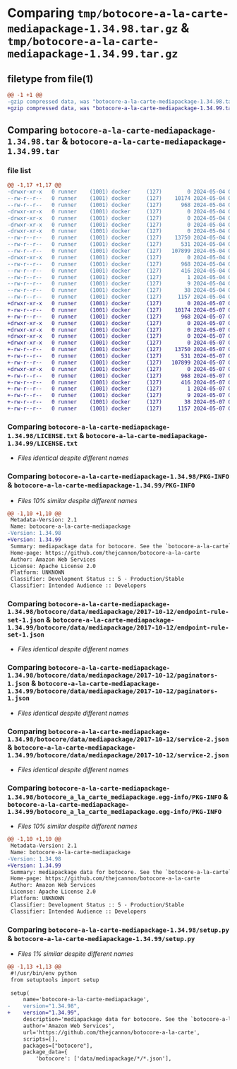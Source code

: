 # Comparing `tmp/botocore-a-la-carte-mediapackage-1.34.98.tar.gz` & `tmp/botocore-a-la-carte-mediapackage-1.34.99.tar.gz`

## filetype from file(1)

```diff
@@ -1 +1 @@
-gzip compressed data, was "botocore-a-la-carte-mediapackage-1.34.98.tar", last modified: Sat May  4 01:01:36 2024, max compression
+gzip compressed data, was "botocore-a-la-carte-mediapackage-1.34.99.tar", last modified: Tue May  7 01:02:38 2024, max compression
```

## Comparing `botocore-a-la-carte-mediapackage-1.34.98.tar` & `botocore-a-la-carte-mediapackage-1.34.99.tar`

### file list

```diff
@@ -1,17 +1,17 @@
-drwxr-xr-x   0 runner    (1001) docker     (127)        0 2024-05-04 01:01:36.022221 botocore-a-la-carte-mediapackage-1.34.98/
--rw-r--r--   0 runner    (1001) docker     (127)    10174 2024-05-04 01:01:35.000000 botocore-a-la-carte-mediapackage-1.34.98/LICENSE.txt
--rw-r--r--   0 runner    (1001) docker     (127)      968 2024-05-04 01:01:36.022221 botocore-a-la-carte-mediapackage-1.34.98/PKG-INFO
-drwxr-xr-x   0 runner    (1001) docker     (127)        0 2024-05-04 01:01:36.018221 botocore-a-la-carte-mediapackage-1.34.98/botocore/
-drwxr-xr-x   0 runner    (1001) docker     (127)        0 2024-05-04 01:01:36.018221 botocore-a-la-carte-mediapackage-1.34.98/botocore/data/
-drwxr-xr-x   0 runner    (1001) docker     (127)        0 2024-05-04 01:01:36.018221 botocore-a-la-carte-mediapackage-1.34.98/botocore/data/mediapackage/
-drwxr-xr-x   0 runner    (1001) docker     (127)        0 2024-05-04 01:01:36.018221 botocore-a-la-carte-mediapackage-1.34.98/botocore/data/mediapackage/2017-10-12/
--rw-r--r--   0 runner    (1001) docker     (127)    13750 2024-05-04 01:01:11.000000 botocore-a-la-carte-mediapackage-1.34.98/botocore/data/mediapackage/2017-10-12/endpoint-rule-set-1.json
--rw-r--r--   0 runner    (1001) docker     (127)      531 2024-05-04 01:01:11.000000 botocore-a-la-carte-mediapackage-1.34.98/botocore/data/mediapackage/2017-10-12/paginators-1.json
--rw-r--r--   0 runner    (1001) docker     (127)   107899 2024-05-04 01:01:11.000000 botocore-a-la-carte-mediapackage-1.34.98/botocore/data/mediapackage/2017-10-12/service-2.json
-drwxr-xr-x   0 runner    (1001) docker     (127)        0 2024-05-04 01:01:36.022221 botocore-a-la-carte-mediapackage-1.34.98/botocore_a_la_carte_mediapackage.egg-info/
--rw-r--r--   0 runner    (1001) docker     (127)      968 2024-05-04 01:01:35.000000 botocore-a-la-carte-mediapackage-1.34.98/botocore_a_la_carte_mediapackage.egg-info/PKG-INFO
--rw-r--r--   0 runner    (1001) docker     (127)      416 2024-05-04 01:01:35.000000 botocore-a-la-carte-mediapackage-1.34.98/botocore_a_la_carte_mediapackage.egg-info/SOURCES.txt
--rw-r--r--   0 runner    (1001) docker     (127)        1 2024-05-04 01:01:35.000000 botocore-a-la-carte-mediapackage-1.34.98/botocore_a_la_carte_mediapackage.egg-info/dependency_links.txt
--rw-r--r--   0 runner    (1001) docker     (127)        9 2024-05-04 01:01:35.000000 botocore-a-la-carte-mediapackage-1.34.98/botocore_a_la_carte_mediapackage.egg-info/top_level.txt
--rw-r--r--   0 runner    (1001) docker     (127)       38 2024-05-04 01:01:36.022221 botocore-a-la-carte-mediapackage-1.34.98/setup.cfg
--rw-r--r--   0 runner    (1001) docker     (127)     1157 2024-05-04 01:01:35.000000 botocore-a-la-carte-mediapackage-1.34.98/setup.py
+drwxr-xr-x   0 runner    (1001) docker     (127)        0 2024-05-07 01:02:38.136095 botocore-a-la-carte-mediapackage-1.34.99/
+-rw-r--r--   0 runner    (1001) docker     (127)    10174 2024-05-07 01:02:37.000000 botocore-a-la-carte-mediapackage-1.34.99/LICENSE.txt
+-rw-r--r--   0 runner    (1001) docker     (127)      968 2024-05-07 01:02:38.136095 botocore-a-la-carte-mediapackage-1.34.99/PKG-INFO
+drwxr-xr-x   0 runner    (1001) docker     (127)        0 2024-05-07 01:02:38.132095 botocore-a-la-carte-mediapackage-1.34.99/botocore/
+drwxr-xr-x   0 runner    (1001) docker     (127)        0 2024-05-07 01:02:38.132095 botocore-a-la-carte-mediapackage-1.34.99/botocore/data/
+drwxr-xr-x   0 runner    (1001) docker     (127)        0 2024-05-07 01:02:38.132095 botocore-a-la-carte-mediapackage-1.34.99/botocore/data/mediapackage/
+drwxr-xr-x   0 runner    (1001) docker     (127)        0 2024-05-07 01:02:38.136095 botocore-a-la-carte-mediapackage-1.34.99/botocore/data/mediapackage/2017-10-12/
+-rw-r--r--   0 runner    (1001) docker     (127)    13750 2024-05-07 01:02:11.000000 botocore-a-la-carte-mediapackage-1.34.99/botocore/data/mediapackage/2017-10-12/endpoint-rule-set-1.json
+-rw-r--r--   0 runner    (1001) docker     (127)      531 2024-05-07 01:02:11.000000 botocore-a-la-carte-mediapackage-1.34.99/botocore/data/mediapackage/2017-10-12/paginators-1.json
+-rw-r--r--   0 runner    (1001) docker     (127)   107899 2024-05-07 01:02:11.000000 botocore-a-la-carte-mediapackage-1.34.99/botocore/data/mediapackage/2017-10-12/service-2.json
+drwxr-xr-x   0 runner    (1001) docker     (127)        0 2024-05-07 01:02:38.136095 botocore-a-la-carte-mediapackage-1.34.99/botocore_a_la_carte_mediapackage.egg-info/
+-rw-r--r--   0 runner    (1001) docker     (127)      968 2024-05-07 01:02:38.000000 botocore-a-la-carte-mediapackage-1.34.99/botocore_a_la_carte_mediapackage.egg-info/PKG-INFO
+-rw-r--r--   0 runner    (1001) docker     (127)      416 2024-05-07 01:02:38.000000 botocore-a-la-carte-mediapackage-1.34.99/botocore_a_la_carte_mediapackage.egg-info/SOURCES.txt
+-rw-r--r--   0 runner    (1001) docker     (127)        1 2024-05-07 01:02:38.000000 botocore-a-la-carte-mediapackage-1.34.99/botocore_a_la_carte_mediapackage.egg-info/dependency_links.txt
+-rw-r--r--   0 runner    (1001) docker     (127)        9 2024-05-07 01:02:38.000000 botocore-a-la-carte-mediapackage-1.34.99/botocore_a_la_carte_mediapackage.egg-info/top_level.txt
+-rw-r--r--   0 runner    (1001) docker     (127)       38 2024-05-07 01:02:38.136095 botocore-a-la-carte-mediapackage-1.34.99/setup.cfg
+-rw-r--r--   0 runner    (1001) docker     (127)     1157 2024-05-07 01:02:37.000000 botocore-a-la-carte-mediapackage-1.34.99/setup.py
```

### Comparing `botocore-a-la-carte-mediapackage-1.34.98/LICENSE.txt` & `botocore-a-la-carte-mediapackage-1.34.99/LICENSE.txt`

 * *Files identical despite different names*

### Comparing `botocore-a-la-carte-mediapackage-1.34.98/PKG-INFO` & `botocore-a-la-carte-mediapackage-1.34.99/PKG-INFO`

 * *Files 10% similar despite different names*

```diff
@@ -1,10 +1,10 @@
 Metadata-Version: 2.1
 Name: botocore-a-la-carte-mediapackage
-Version: 1.34.98
+Version: 1.34.99
 Summary: mediapackage data for botocore. See the `botocore-a-la-carte` package for more info.
 Home-page: https://github.com/thejcannon/botocore-a-la-carte
 Author: Amazon Web Services
 License: Apache License 2.0
 Platform: UNKNOWN
 Classifier: Development Status :: 5 - Production/Stable
 Classifier: Intended Audience :: Developers
```

### Comparing `botocore-a-la-carte-mediapackage-1.34.98/botocore/data/mediapackage/2017-10-12/endpoint-rule-set-1.json` & `botocore-a-la-carte-mediapackage-1.34.99/botocore/data/mediapackage/2017-10-12/endpoint-rule-set-1.json`

 * *Files identical despite different names*

### Comparing `botocore-a-la-carte-mediapackage-1.34.98/botocore/data/mediapackage/2017-10-12/paginators-1.json` & `botocore-a-la-carte-mediapackage-1.34.99/botocore/data/mediapackage/2017-10-12/paginators-1.json`

 * *Files identical despite different names*

### Comparing `botocore-a-la-carte-mediapackage-1.34.98/botocore/data/mediapackage/2017-10-12/service-2.json` & `botocore-a-la-carte-mediapackage-1.34.99/botocore/data/mediapackage/2017-10-12/service-2.json`

 * *Files identical despite different names*

### Comparing `botocore-a-la-carte-mediapackage-1.34.98/botocore_a_la_carte_mediapackage.egg-info/PKG-INFO` & `botocore-a-la-carte-mediapackage-1.34.99/botocore_a_la_carte_mediapackage.egg-info/PKG-INFO`

 * *Files 10% similar despite different names*

```diff
@@ -1,10 +1,10 @@
 Metadata-Version: 2.1
 Name: botocore-a-la-carte-mediapackage
-Version: 1.34.98
+Version: 1.34.99
 Summary: mediapackage data for botocore. See the `botocore-a-la-carte` package for more info.
 Home-page: https://github.com/thejcannon/botocore-a-la-carte
 Author: Amazon Web Services
 License: Apache License 2.0
 Platform: UNKNOWN
 Classifier: Development Status :: 5 - Production/Stable
 Classifier: Intended Audience :: Developers
```

### Comparing `botocore-a-la-carte-mediapackage-1.34.98/setup.py` & `botocore-a-la-carte-mediapackage-1.34.99/setup.py`

 * *Files 1% similar despite different names*

```diff
@@ -1,13 +1,13 @@
 #!/usr/bin/env python
 from setuptools import setup
 
 setup(
     name='botocore-a-la-carte-mediapackage',
-    version="1.34.98",
+    version="1.34.99",
     description='mediapackage data for botocore. See the `botocore-a-la-carte` package for more info.',
     author='Amazon Web Services',
     url='https://github.com/thejcannon/botocore-a-la-carte',
     scripts=[],
     packages=["botocore"],
     package_data={
         'botocore': ['data/mediapackage/*/*.json'],
```

